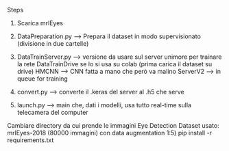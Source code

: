 
Steps
1) Scarica mrlEyes
2) DataPreparation.py --> Prepara il dataset in modo supervisionato (divisione in due cartelle)
3) DataTrainServer.py --> versione da usare sul server unimore per trainare la rete
  DataTrainDrive se lo si usa su colab (prima carica il dataset su drive)
  HMCNN --> CNN fatta a mano che però va malino
  ServerV2 --> in queue for training

4) convert.py --> converte il .keras del server al .h5 che serve 
5) launch.py --> main che, dati i modelli, usa tutto real-time sulla telecamera del computer

Cambiare directory da cui prende le immagini
Eye Detection
Dataset usato: mrlEyes-2018 (80000 immagini) con data augmentation 1:5)
pip install -r requirements.txt
